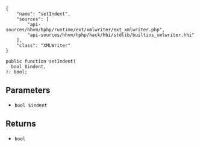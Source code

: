 ``` yamlmeta
{
    "name": "setIndent",
    "sources": [
        "api-sources/hhvm/hphp/runtime/ext/xmlwriter/ext_xmlwriter.php",
        "api-sources/hhvm/hphp/hack/hhi/stdlib/builtins_xmlwriter.hhi"
    ],
    "class": "XMLWriter"
}
```




``` Hack
public function setIndent(
  bool $indent,
): bool;
```




## Parameters




+ ` bool $indent `




## Returns




* ` bool `
<!-- HHAPIDOC -->
